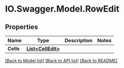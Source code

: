 # IO.Swagger.Model.RowEdit
## Properties

Name | Type | Description | Notes
------------ | ------------- | ------------- | -------------
**Cells** | [**List&lt;CellEdit&gt;**](CellEdit.md) |  | 

[[Back to Model list]](../README.md#documentation-for-models) [[Back to API list]](../README.md#documentation-for-api-endpoints) [[Back to README]](../README.md)

